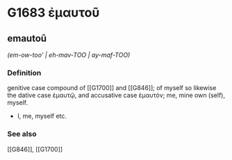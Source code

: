 # G1683 ἐμαυτοῦ

## emautoû

_(em-ow-too' | eh-mav-TOO | ay-maf-TOO)_

### Definition

genitive case compound of [[G1700]] and [[G846]]; of myself so likewise the dative case ἐμαυτῷ, and accusative case ἐμαυτόν; me, mine own (self), myself.

- I, me, myself etc.

### See also

[[G846]], [[G1700]]

